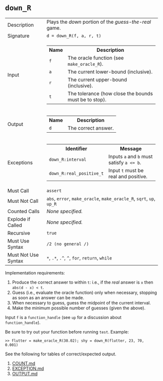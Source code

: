
# `down_R`

<table><tr><td>Description</td><td>Plays the <em>down</em> portion of the <em>guess-the-real</em> game.</td></tr><tr><td>Signature</td><td><code>d&nbsp;=&nbsp;down_R(f,&nbsp;a,&nbsp;r,&nbsp;t)</code></td></tr><tr><td>Input</td><td><table><tr><th>Name</th><th>Description</th></tr><tr><td><code>f</code></td><td>The oracle function (see <code>make_oracle_R</code>).</td></tr><tr><td><code>a</code></td><td>The current lower-bound (inclusive).</td></tr><tr><td><code>r</code></td><td>The current upper-bound (inclusive).</td></tr><tr><td><code>t</code></td><td>The tolerance (how close the bounds must be to stop).</td></tr></table></td></tr><tr><td>Output</td><td><table><tr><th>Name</th><th>Description</th></tr><tr><td><code>d</code></td><td>The correct answer.</td></tr></table></td></tr><tr><td>Exceptions</td><td><table><tr><th>Identifier</th><th>Message</th></tr><tr><td><code>down_R:interval</code></td><td>Inputs <code>a</code> and <code>b</code> must satisfy <code>a &lt;= b</code>.</td></tr><tr><td><code>down_R:real_positive_t</code></td><td>Input <code>t</code> must be real and positive.</td></tr></table></td></tr><tr><td>Must Call</td><td><code>assert</code></td></tr><tr><td>Must Not Call</td><td><code>abs</code>, <code>error</code>, <code>make_oracle</code>, <code>make_oracle_R</code>, <code>sqrt</code>, <code>up</code>, <code>up_R</code></td></tr><tr><td>Counted Calls</td><td><em>None specified.</em></td></tr><tr><td>Explode if Called</td><td><em>None specified.</em></td></tr><tr><td>Recursive</td><td><code>true</code></td></tr><tr><td>Must Use Syntax</td><td><code>/2 (no general /)</code></td></tr><tr><td>Must Not Use Syntax</td><td><code>*</code>, <code>.*</code>, <code>.^</code>, <code>^</code>, <code>for</code>, <code>return</code>, <code>while</code></td></tr></table>

Implementation requirements:

1. Produce the correct answer to within `t`: i.e., if the *real* answer is `x` then `abs(d - x) < t`.
2. Guess (i.e., evaluate the oracle function) only when necessary, stopping as soon as an answer can be made.
3. When necessary to guess, guess the midpoint of the current interval.
4. Make the minimum possible number of guesses (given the above).

Input `f` is a `function_handle` (see `up` for a discussion about `function_handle`).

Be sure to try out your function before running `test`. Example:

```
>> flutter = make_oracle_R(30.02); shy = down_R(flutter, 23, 70, 0.001)
```

See the following for tables of correct/expected output.

1. [COUNT.md](COUNT.md)
1. [EXCEPTION.md](EXCEPTION.md)
1. [OUTPUT.md](OUTPUT.md)



